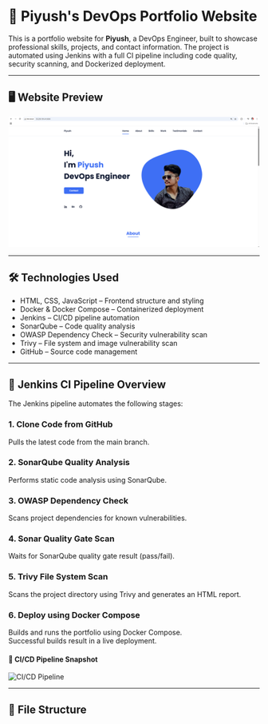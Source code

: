 # 💼 Piyush's DevOps Portfolio Website

This is a portfolio website for **Piyush**, a DevOps Engineer, built to showcase professional skills, projects, and contact information. The project is automated using Jenkins with a full CI pipeline including code quality, security scanning, and Dockerized deployment.

---

## 🖥️ Website Preview

![Portfolio Homepage](assets/img/Portfolio-website.png)

---

## 🛠️ Technologies Used

- HTML, CSS, JavaScript – Frontend structure and styling  
- Docker & Docker Compose – Containerized deployment  
- Jenkins – CI/CD pipeline automation  
- SonarQube – Code quality analysis  
- OWASP Dependency Check – Security vulnerability scan  
- Trivy – File system and image vulnerability scan  
- GitHub – Source code management

---

## 🧪 Jenkins CI Pipeline Overview

The Jenkins pipeline automates the following stages:

### 1. Clone Code from GitHub  
Pulls the latest code from the main branch.

### 2. SonarQube Quality Analysis  
Performs static code analysis using SonarQube.

### 3. OWASP Dependency Check  
Scans project dependencies for known vulnerabilities.

### 4. Sonar Quality Gate Scan  
Waits for SonarQube quality gate result (pass/fail).

### 5. Trivy File System Scan  
Scans the project directory using Trivy and generates an HTML report.

### 6. Deploy using Docker Compose  
Builds and runs the portfolio using Docker Compose.  
Successful builds result in a live deployment.

#### 🔧 CI/CD Pipeline Snapshot

![CI/CD Pipeline](assets/screenshots/jenkins-pipeline.png)

---

## 📂 File Structure


